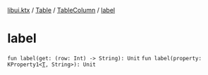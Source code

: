 [libui.ktx](../../README.md) / [Table](../README.md) / [TableColumn](README.md) / [label](label.md)

# label

`fun label(get: (row: Int) -> String): Unit`
`fun label(property: KProperty1<`[`T`](README.md#T)`, String>): Unit`
